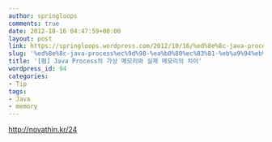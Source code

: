 ```yaml
---
author: springloops
comments: true
date: 2012-10-16 04:47:59+00:00
layout: post
link: https://springloops.wordpress.com/2012/10/16/%ed%8e%8c-java-process%ec%9d%98-%ea%b0%80%ec%83%81-%eb%a9%94%eb%aa%a8%eb%a6%ac%ec%99%80-%ec%8b%a4%ec%a0%9c-%eb%a9%94%eb%aa%a8%eb%a6%ac%ec%9d%98-%ec%b0%a8%ec%9d%b4/
slug: '%ed%8e%8c-java-process%ec%9d%98-%ea%b0%80%ec%83%81-%eb%a9%94%eb%aa%a8%eb%a6%ac%ec%99%80-%ec%8b%a4%ec%a0%9c-%eb%a9%94%eb%aa%a8%eb%a6%ac%ec%9d%98-%ec%b0%a8%ec%9d%b4'
title: '[펌] Java Process의 가상 메모리와 실제 메모리의 차이'
wordpress_id: 94
categories:
- Tip
tags:
- Java
- memory
---
```


http://novathin.kr/24
